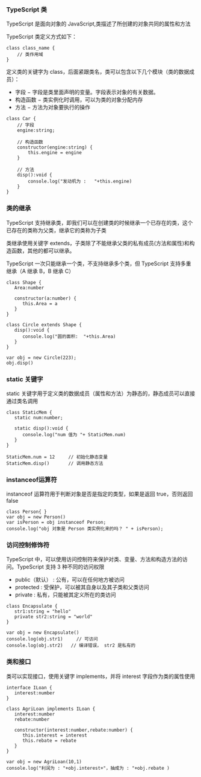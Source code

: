 ### TypeScript 类

TypeScript 是面向对象的 JavaScript,类描述了所创建的对象共同的属性和方法

TypeScript 类定义方式如下：

````
class class_name { 
    // 类作用域
}
````

定义类的关键字为 class，后面紧跟类名，类可以包含以下几个模块（类的数据成员）：
- 字段 − 字段是类里面声明的变量。字段表示对象的有关数据。
- 构造函数 − 类实例化时调用，可以为类的对象分配内存
- 方法 − 方法为对象要执行的操作

````
class Car { 
    // 字段 
    engine:string; 
 
    // 构造函数 
    constructor(engine:string) { 
        this.engine = engine 
    }  
 
    // 方法 
    disp():void { 
        console.log("发动机为 :   "+this.engine) 
    } 
}
````

### 类的继承

TypeScript 支持继承类，即我们可以在创建类的时候继承一个已存在的类，这个已存在的类称为父类，继承它的类称为子类

类继承使用关键字 extends，子类除了不能继承父类的私有成员(方法和属性)和构造函数，其他的都可以继承。

TypeScript 一次只能继承一个类，不支持继承多个类，但 TypeScript 支持多重继承（A 继承 B，B 继承 C）
````
class Shape { 
   Area:number 
   
   constructor(a:number) { 
      this.Area = a 
   } 
} 
 
class Circle extends Shape { 
   disp():void { 
      console.log("圆的面积:  "+this.Area) 
   } 
}
  
var obj = new Circle(223); 
obj.disp()
````

### static 关键字

static 关键字用于定义类的数据成员（属性和方法）为静态的，静态成员可以直接通过类名调用

````
class StaticMem {  
   static num:number; 
   
   static disp():void { 
      console.log("num 值为 "+ StaticMem.num) 
   } 
} 
 
StaticMem.num = 12     // 初始化静态变量
StaticMem.disp()       // 调用静态方法
````

### instanceof运算符
instanceof 运算符用于判断对象是否是指定的类型，如果是返回 true，否则返回 false
````
class Person{ } 
var obj = new Person() 
var isPerson = obj instanceof Person; 
console.log("obj 对象是 Person 类实例化来的吗？ " + isPerson);
````

### 访问控制修饰符

TypeScript 中，可以使用访问控制符来保护对类、变量、方法和构造方法的访问。TypeScript 支持 3 种不同的访问权限

- public（默认） : 公有，可以在任何地方被访问
- protected : 受保护，可以被其自身以及其子类和父类访问
- private : 私有，只能被其定义所在的类访问
````
class Encapsulate { 
   str1:string = "hello" 
   private str2:string = "world" 
}
 
var obj = new Encapsulate() 
console.log(obj.str1)     // 可访问 
console.log(obj.str2)   // 编译错误， str2 是私有的
````

### 类和接口

类可以实现接口，使用关键字 implements，并将 interest 字段作为类的属性使用

````
interface ILoan { 
   interest:number 
} 
 
class AgriLoan implements ILoan { 
   interest:number 
   rebate:number 
   
   constructor(interest:number,rebate:number) { 
      this.interest = interest 
      this.rebate = rebate 
   } 
} 
 
var obj = new AgriLoan(10,1) 
console.log("利润为 : "+obj.interest+"，抽成为 : "+obj.rebate )
````















